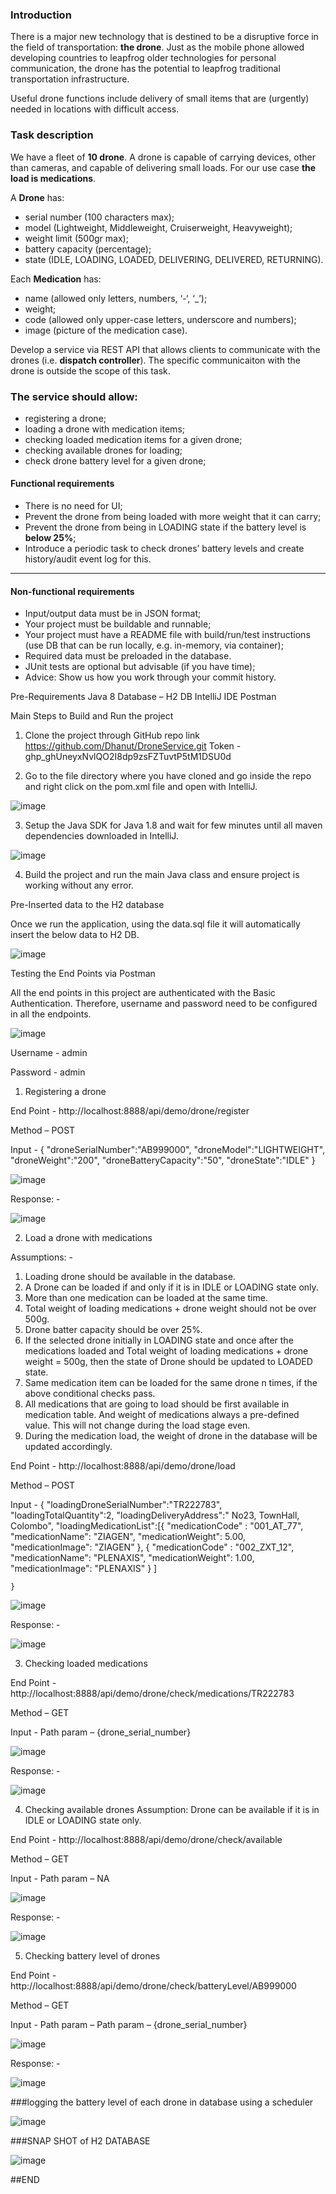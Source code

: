 ### Introduction

There is a major new technology that is destined to be a disruptive force in the field of transportation: **the drone**. Just as the mobile phone allowed developing countries to leapfrog older technologies for personal communication, the drone has the potential to leapfrog traditional transportation infrastructure.

Useful drone functions include delivery of small items that are (urgently) needed in locations with difficult access.

### Task description

We have a fleet of **10 drone**. A drone is capable of carrying devices, other than cameras, and capable of delivering small loads. For our use case **the load is medications**.

A **Drone** has:
- serial number (100 characters max);
- model (Lightweight, Middleweight, Cruiserweight, Heavyweight);
- weight limit (500gr max);
- battery capacity (percentage);
- state (IDLE, LOADING, LOADED, DELIVERING, DELIVERED, RETURNING).

Each **Medication** has: 
- name (allowed only letters, numbers, ‘-‘, ‘_’);
- weight;
- code (allowed only upper-case letters, underscore and numbers);
- image (picture of the medication case).

Develop a service via REST API that allows clients to communicate with the drones (i.e. **dispatch controller**). The specific communicaiton with the drone is outside the scope of this task. 


### The service should allow:

- registering a drone;
- loading a drone with medication items;
- checking loaded medication items for a given drone; 
- checking available drones for loading;
- check drone battery level for a given drone;

#### Functional requirements

- There is no need for UI;
- Prevent the drone from being loaded with more weight that it can carry;
- Prevent the drone from being in LOADING state if the battery level is **below 25%**;
- Introduce a periodic task to check drones’ battery levels and create history/audit event log for this.

---

#### Non-functional requirements

- Input/output data must be in JSON format;
- Your project must be buildable and runnable;
- Your project must have a README file with build/run/test instructions (use DB that can be run locally, e.g. in-memory, via container);
- Required data must be preloaded in the database.
- JUnit tests are optional but advisable (if you have time);
- Advice: Show us how you work through your commit history.

Pre-Requirements
        Java 8
        Database – H2 DB
        IntelliJ IDE
        Postman
        
Main Steps to Build and Run the project

01.	Clone the project through GitHub repo link
          https://github.com/Dhanut/DroneService.git
          Token - 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
          
02.	Go to the file directory where you have cloned and go inside the repo and right click on the pom.xml file and open with IntelliJ.

![image](https://user-images.githubusercontent.com/24970163/209461507-b78e375d-c064-43f4-8dbf-aa94046e0d9d.png)
 
03.	Setup the Java SDK for Java 1.8 and wait for few minutes until all maven dependencies downloaded in IntelliJ.

![image](https://user-images.githubusercontent.com/24970163/209461521-c91a83bb-6944-45e5-b55d-a5d3df4954cd.png)

04.	Build the project and run the main Java class and ensure project is working without any error.

Pre-Inserted data to the H2 database

Once we run the application, using the data.sql file it will automatically insert the below data to H2 DB.
 

![image](https://user-images.githubusercontent.com/24970163/209461537-ac5a143f-e318-4734-b6c5-d9308d78bc02.png)



Testing the End Points via Postman

All the end points in this project are authenticated with the Basic Authentication. Therefore, username and password need to be configured in all the endpoints.
 
 ![image](https://user-images.githubusercontent.com/24970163/209461544-f8ec1cc1-2a69-4d4a-b4ec-58685e8f7ad3.png)

Username - admin

Password - admin 
01.	Registering a drone


End Point - http://localhost:8888/api/demo/drone/register


Method – POST


Input - {
   	    "droneSerialNumber":"AB999000",
    "droneModel":"LIGHTWEIGHT",
    "droneWeight":"200",
    "droneBatteryCapacity":"50",
    "droneState":"IDLE"
}
 
 ![image](https://user-images.githubusercontent.com/24970163/209461558-a38fbe0c-184b-4974-b303-7dce5cb5bbee.png)


Response: - 

 ![image](https://user-images.githubusercontent.com/24970163/209461561-7f27f367-1fd5-48dc-b574-95599fd71589.png)


02.	Load a drone with medications

Assumptions: -

01.	Loading drone should be available in the database.
02.	A Drone can be loaded if and only if it is in IDLE or LOADING state only.
03.	More than one medication can be loaded at the same time.
04.	Total weight of loading medications + drone weight should not be over 500g.
05.	Drone batter capacity should be over 25%.
06.	If the selected drone initially in LOADING state and once after the medications loaded and Total weight of loading medications + drone weight = 500g, then the state of Drone should be updated to LOADED state.
07.	Same medication item can be loaded for the same drone n times, if the above conditional checks pass.
08.	All medications that are going to load should be first available in medication table. And weight of medications always a pre-defined value. This will not change during the load stage even.
09.	During the medication load, the weight of drone in the database will be updated accordingly.

End Point - http://localhost:8888/api/demo/drone/load


Method    – POST


Input        -  {
    "loadingDroneSerialNumber":"TR222783",
    "loadingTotalQuantity":2,
    "loadingDeliveryAddress":" No23, TownHall, Colombo",
    "loadingMedicationList":[{
    "medicationCode" : "001_AT_77",
    "medicationName": "ZIAGEN",
    "medicationWeight": 5.00,
    "medicationImage": "ZIAGEN" },
{
    "medicationCode" : "002_ZXT_12",
    "medicationName": "PLENAXIS",
    "medicationWeight": 1.00,
    "medicationImage": "PLENAXIS" }
  ]

 	}

![image](https://user-images.githubusercontent.com/24970163/209461579-c87d212f-5119-4a56-9d30-c09e5b32e6d5.png)

 

Response: - 
 
 ![image](https://user-images.githubusercontent.com/24970163/209461583-568ac7fb-ea50-4fc6-8586-d9cb6b5f1081.png)



03.	Checking loaded medications

End Point - http://localhost:8888/api/demo/drone/check/medications/TR222783

Method – GET

Input - Path param – {drone_serial_number}

 ![image](https://user-images.githubusercontent.com/24970163/209461595-91d35cbe-6c9b-42a3-bc78-79fcced5d237.png)


Response: - 
 
![image](https://user-images.githubusercontent.com/24970163/209461601-84d7264a-b182-48d7-828e-6d10e2acc48b.png)



04.	Checking available drones
Assumption: Drone can be available if it is in IDLE or LOADING state only.

End Point - http://localhost:8888/api/demo/drone/check/available

Method – GET

Input - Path param – NA

![image](https://user-images.githubusercontent.com/24970163/209461612-da531e3f-d694-45d0-86ce-566e3f518136.png)

 
Response: - 
 
![image](https://user-images.githubusercontent.com/24970163/209461615-33618f1c-9d3f-422f-9c29-2112136f625e.png)

05.	Checking battery level of drones

End Point - http://localhost:8888/api/demo/drone/check/batteryLevel/AB999000

Method – GET

Input - Path param – Path param – {drone_serial_number}

![image](https://user-images.githubusercontent.com/24970163/209461624-6248990c-e98f-4749-ac55-fb426452e6f1.png)

 
Response: - 
 

![image](https://user-images.githubusercontent.com/24970163/209461628-de2635e8-0453-4473-9f14-ab5c00679328.png)



###logging the battery level of each drone in database using a scheduler
 
 ![image](https://user-images.githubusercontent.com/24970163/209461636-0242c95e-2ad5-445d-b219-b956799e121a.png)

###SNAP SHOT of H2 DATABASE
 
![image](https://user-images.githubusercontent.com/24970163/209461646-c4ee72cf-3ee1-40f7-9e97-7f5980f8f5b7.png)

##END
